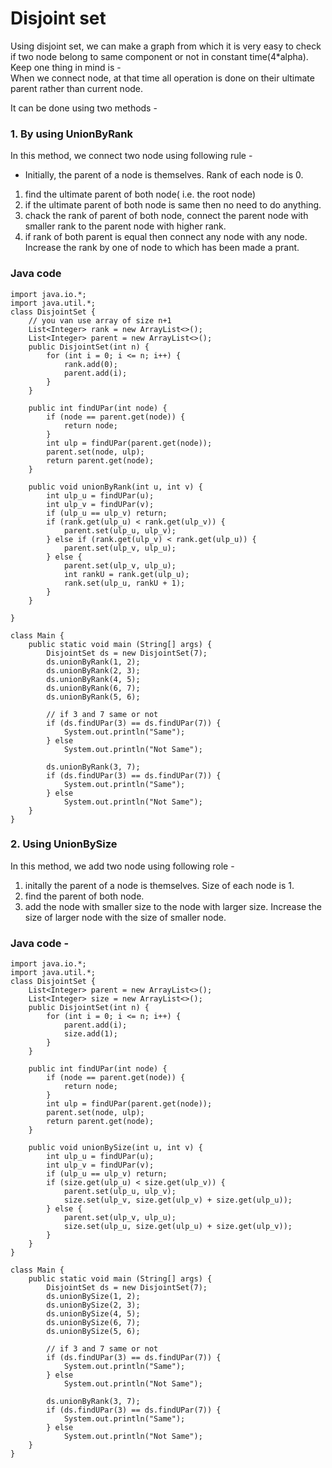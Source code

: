 # Disjoint set 
Using disjoint set, we can make a graph from which it is very easy to check if two node belong to same component or not in constant time(4*alpha).  
Keep one thing in mind is -   
When we connect node, at that time all operation is done on their ultimate parent rather than current node.

It can be done using two methods - 

### 1. By using UnionByRank

In this method, we connect two node using following rule - 
*  Initially, the parent of a node is themselves. Rank of each node is 0.
1. find the ultimate parent of both node( i.e. the root node)
2. if the ultimate parent of both node is same then no need to do anything.
3. chack the rank of parent of both node, connect the parent node with smaller rank to the parent node with higher rank.
4. if rank of both parent is equal then connect any node with any node. Increase the rank by one of node to which has been made a prant.

### Java code
```
import java.io.*;
import java.util.*;
class DisjointSet {
    // you van use array of size n+1
    List<Integer> rank = new ArrayList<>();
    List<Integer> parent = new ArrayList<>();
    public DisjointSet(int n) {
        for (int i = 0; i <= n; i++) {
            rank.add(0);
            parent.add(i);
        }
    }

    public int findUPar(int node) {
        if (node == parent.get(node)) {
            return node;
        }
        int ulp = findUPar(parent.get(node));
        parent.set(node, ulp);
        return parent.get(node);
    }

    public void unionByRank(int u, int v) {
        int ulp_u = findUPar(u);
        int ulp_v = findUPar(v);
        if (ulp_u == ulp_v) return;
        if (rank.get(ulp_u) < rank.get(ulp_v)) {
            parent.set(ulp_u, ulp_v);
        } else if (rank.get(ulp_v) < rank.get(ulp_u)) {
            parent.set(ulp_v, ulp_u);
        } else {
            parent.set(ulp_v, ulp_u);
            int rankU = rank.get(ulp_u);
            rank.set(ulp_u, rankU + 1);
        }
    }

}

class Main {
    public static void main (String[] args) {
        DisjointSet ds = new DisjointSet(7);
        ds.unionByRank(1, 2);
        ds.unionByRank(2, 3);
        ds.unionByRank(4, 5);
        ds.unionByRank(6, 7);
        ds.unionByRank(5, 6);

        // if 3 and 7 same or not
        if (ds.findUPar(3) == ds.findUPar(7)) {
            System.out.println("Same");
        } else
            System.out.println("Not Same");

        ds.unionByRank(3, 7);
        if (ds.findUPar(3) == ds.findUPar(7)) {
            System.out.println("Same");
        } else
            System.out.println("Not Same");
    }
}
```
### 2. Using UnionBySize
In this method, we add two node using following role - 
1. initally the parent of a node is themselves. Size of each node is 1.
2. find the parent of both node.
3. add the node with smaller size to the node with larger size. Increase the size of larger node with the size of smaller node.

### Java code - 
```
import java.io.*;
import java.util.*;
class DisjointSet {
    List<Integer> parent = new ArrayList<>();
    List<Integer> size = new ArrayList<>();
    public DisjointSet(int n) {
        for (int i = 0; i <= n; i++) {
            parent.add(i);
            size.add(1);
        }
    }

    public int findUPar(int node) {
        if (node == parent.get(node)) {
            return node;
        }
        int ulp = findUPar(parent.get(node));
        parent.set(node, ulp);
        return parent.get(node);
    }

    public void unionBySize(int u, int v) {
        int ulp_u = findUPar(u);
        int ulp_v = findUPar(v);
        if (ulp_u == ulp_v) return;
        if (size.get(ulp_u) < size.get(ulp_v)) {
            parent.set(ulp_u, ulp_v);
            size.set(ulp_v, size.get(ulp_v) + size.get(ulp_u));
        } else {
            parent.set(ulp_v, ulp_u);
            size.set(ulp_u, size.get(ulp_u) + size.get(ulp_v));
        }
    }
}

class Main {
    public static void main (String[] args) {
        DisjointSet ds = new DisjointSet(7);
        ds.unionBySize(1, 2);
        ds.unionBySize(2, 3);
        ds.unionBySize(4, 5);
        ds.unionBySize(6, 7);
        ds.unionBySize(5, 6);

        // if 3 and 7 same or not
        if (ds.findUPar(3) == ds.findUPar(7)) {
            System.out.println("Same");
        } else
            System.out.println("Not Same");

        ds.unionByRank(3, 7);
        if (ds.findUPar(3) == ds.findUPar(7)) {
            System.out.println("Same");
        } else
            System.out.println("Not Same");
    }
}

